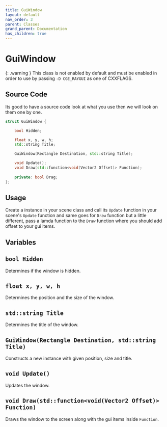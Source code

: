 ```yaml
---
title: GuiWindow
layout: default
nav_order: 3
parent: Classes
grand_parent: Documentation
has_children: true
---
```


# GuiWindow
{: .warning }
This class is not enabled by default and must be enabled in order to use by passing `-D CGE_RAYGUI` as one of CXXFLAGS.

## Source Code
Its good to have a source code look at what you use then we will look on them one by one.
```cpp
struct GuiWindow {

	bool Hidden;

	float x, y, w, h;
	std::string Title;

	GuiWindow(Rectangle Destination, std::string Title);

	void Update();
	void Draw(std::function<void(Vector2 Offset)> Function);
	
	private: bool Drag;
};
```

## Usage
Create a instance in your scene class and call its `Update` function in your scene's `Update` function and same goes for `Draw` function but a little different, pass a lamda function to the `Draw` function where you should add offset to your gui items.

## Variables

## `bool Hidden`
Determines if the window is hidden.

## `float x, y, w, h`
Determines the position and the size of the window.

## `std::string Title`
Determines the title of the window.

## `GuiWindow(Rectangle Destination, std::string Title)`
Constructs a new instance with given position, size and title.

## `void Update()`
Updates the window.

## `void Draw(std::function<void(Vector2 Offset)> Function)`
Draws the window to the screen along with the gui items inside `Function`.